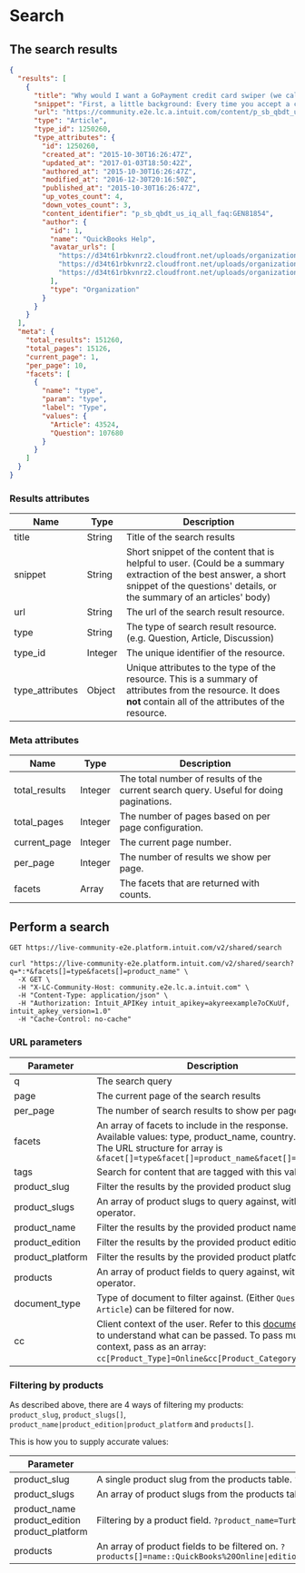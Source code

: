 # Search

## The search results

```json
{
  "results": [
    {
      "title": "Why would I want a GoPayment credit card swiper (we call them “credit card readers”)?",
      "snippet": "First, a little background: Every time you accept a credit card, you pay what’s called a Discount fee  to the credit card company.",
      "url": "https://community.e2e.lc.a.intuit.com/content/p_sb_qbdt_us_iq_all_faq:GEN81854",
      "type": "Article",
      "type_id": 1250260,
      "type_attributes": {
        "id": 1250260,
        "created_at": "2015-10-30T16:26:47Z",
        "updated_at": "2017-01-03T18:50:42Z",
        "authored_at": "2015-10-30T16:26:47Z",
        "modified_at": "2016-12-30T20:16:50Z",
        "published_at": "2015-10-30T16:26:47Z",
        "up_votes_count": 4,
        "down_votes_count": 3,
        "content_identifier": "p_sb_qbdt_us_iq_all_faq:GEN81854",
        "author": {
          "id": 1,
          "name": "QuickBooks Help",
          "avatar_urls": [
            "https://d34t61rbkvnrz2.cloudfront.net/uploads/organizations/1/avatars/tiny.png?1445967884",
            "https://d34t61rbkvnrz2.cloudfront.net/uploads/organizations/1/avatars/thumb.png?1445967884",
            "https://d34t61rbkvnrz2.cloudfront.net/uploads/organizations/1/avatars/small.png?1445967884"
          ],
          "type": "Organization"
        }
      }
    }
  ],
  "meta": {
    "total_results": 151260,
    "total_pages": 15126,
    "current_page": 1,
    "per_page": 10,
    "facets": [
      {
        "name": "type",
        "param": "type",
        "label": "Type",
        "values": {
          "Article": 43524,
          "Question": 107680
        }
      }
    ]
  }
}
```

### Results attributes

Name | Type | Description
--------- | ------- | -----------
title | String | Title of the search results
snippet | String | Short snippet of the content that is helpful to user. (Could be a summary extraction of the best answer, a short snippet of the questions' details, or the summary of an articles' body)
url | String | The url of the search result resource.
type | String | The type of search result resource. (e.g. Question, Article, Discussion)
type_id | Integer | The unique identifier of the resource.
type_attributes | Object | Unique attributes to the type of the resource. This is a summary of attributes from the resource. It does <b>not</b> contain all of the attributes of the resource.

### Meta attributes

Name | Type | Description
--------- | ------- | -----------
total_results | Integer | The total number of results of the current search query. Useful for doing paginations.
total_pages | Integer | The number of pages based on per page configuration.
current_page | Integer | The current page number.
per_page | Integer | The number of results we show per page.
facets | Array | The facets that are returned with counts.


## Perform a search

`GET https://live-community-e2e.platform.intuit.com/v2/shared/search`

```shell
curl "https://live-community-e2e.platform.intuit.com/v2/shared/search?q=*:*&facets[]=type&facets[]=product_name" \
  -X GET \
  -H "X-LC-Community-Host: community.e2e.lc.a.intuit.com" \
  -H "Content-Type: application/json" \
  -H "Authorization: Intuit_APIKey intuit_apikey=akyreexample7oCKuUf, intuit_apkey_version=1.0"
  -H "Cache-Control: no-cache"
```

### URL parameters

Parameter | Description
--------- | -----------
q | The search query
page | The current page of the search results
per_page | The number of search results to show per page
facets | An array of facets to include in the response.<br />Available values: type, product_name, country.<br />The URL structure for array is `&facet[]=type&facet[]=product_name&facet[]=country`
tags | Search for content that are tagged with this value
product_slug | Filter the results by the provided product slug
product_slugs | An array of product slugs to query against, with an `OR` operator.
product_name | Filter the results by the provided product name
product_edition | Filter the results by the provided product edition
product_platform | Filter the results by the provided product platform
products | An array of product fields to query against, with an `OR` operator.
document_type | Type of document to filter against. (Either `Question` or `Article`) can be filtered for now.
cc | Client context of the user. Refer to this [documentation](https://wiki.intuit.com/pages/viewpage.action?pageId=381981386) to understand what can be passed. To pass multiple context, pass as an array: `cc[Product_Type]=Online&cc[Product_Category]=free`.

### Filtering by products

As described above, there are 4 ways of filtering my products: `product_slug`, `product_slugs[]`, `product_name|product_edition|product_platform` and `products[]`.

This is how you to supply accurate values:

Parameter | Value
--------- | -----------
product_slug | A single product slug from the products table. `?product_slug=123`
product_slugs | An array of product slugs from the products table. `?product_slugs[]=123&product_slugs[]=988`
product_name<br />product_edition<br />product_platform | Filtering by a product field. `?product_name=TurboTax&product_platform=Online`
products | An array of product fields to be filtered on. <code>?products[]=name::QuickBooks%20Online&#124;edition::Plus&products[]=name::TurboTax%20Online&#124;platform::Online</code>
